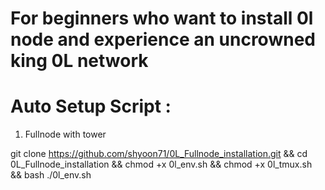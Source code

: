 # For beginners who want to install 0l node and experience an uncrowned king 0L network

# Auto Setup Script :

  1. Fullnode with tower
  
  git clone https://github.com/shyoon71/0L_Fullnode_installation.git && cd 0L_Fullnode_installation && chmod +x 0l_env.sh && chmod +x 0l_tmux.sh && bash ./0l_env.sh